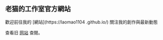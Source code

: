## 老猫的工作室官方網站

歡迎前往我的 [網站](https://laomao1104
.github.io/)  關注我的創作與最新動態


查看旧 [网站](https://sites.google.com/view/laomao/) 查閱。